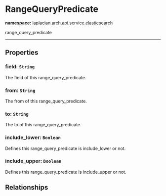 # **RangeQueryPredicate**
**namespace:** laplacian.arch.api.service.elasticsearch

range_query_predicate



---

## Properties

### field: `String`
The field of this range_query_predicate.

### from: `String`
The from of this range_query_predicate.

### to: `String`
The to of this range_query_predicate.

### include_lower: `Boolean`
Defines this range_query_predicate is include_lower or not.

### include_upper: `Boolean`
Defines this range_query_predicate is include_upper or not.

## Relationships